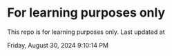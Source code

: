 # For learning purposes only
This repo is for learning purposes only.
Last updated at

Friday, August 30, 2024 9:10:14 PM

